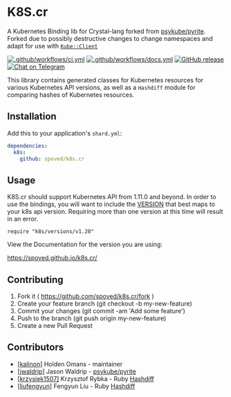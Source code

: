 # K8S.cr

A Kubernetes Binding lib for Crystal-lang forked from [psykube/pyrite](https://github.com/psykube/pyrite).
Forked due to possibly destructive changes to change namespaces and adapt for use with [`Kube::Client`](https://github.com/spoved/kube-client.cr)

[![.github/workflows/ci.yml](https://github.com/spoved/k8s.cr/actions/workflows/ci.yml/badge.svg)](https://github.com/spoved/k8s.cr/actions/workflows/ci.yml) [![.github/workflows/docs.yml](https://github.com/spoved/k8s.cr/actions/workflows/docs.yml/badge.svg)](https://spoved.github.io/kube-client.cr/) [![GitHub release](https://img.shields.io/github/release/spoved/k8s.cr.svg)](https://github.com/spoved/k8s.cr/releases) [![Chat on Telegram](https://img.shields.io/badge/chat-telegram-blue)](https://t.me/k8s_cr)

This library contains generated classes for Kubernetes resources for various Kubernetes API versions, as well as a `Hashdiff` module for comparing hashes of Kubernetes resources.

## Installation

Add this to your application's `shard.yml`:

```yaml
dependencies:
  k8s:
    github: spoved/k8s.cr
```

## Usage

K8S.cr should support Kubernetes API from 1.11.0 and beyond. In order to use
the bindings, you will want to include the [VERSION](src/versions) that best maps to your k8s api version.
Requiring more than one version at this time will result in an error.

```crystal
require "k8s/versions/v1.20"
```

View the Documentation for the version you are using:

<https://spoved.github.io/k8s.cr/>

## Contributing

1. Fork it ( <https://github.com/spoved/k8s.cr/fork> )
2. Create your feature branch (git checkout -b my-new-feature)
3. Commit your changes (git commit -am 'Add some feature')
4. Push to the branch (git push origin my-new-feature)
5. Create a new Pull Request

## Contributors

- [[kalinon]](https://github.com/kalinon) Holden Omans - maintainer
- [[jwaldrip]](https://github.com/jwaldrip) Jason Waldrip - [psykube/pyrite](https://github.com/psykube/pyrite)
- [[krzysiek1507]](https://github.com/krzysiek1507) Krzysztof Rybka - Ruby [Hashdiff](https://github.com/liufengyun/hashdiff)
- [[liufengyun]](https://github.com/liufengyun) Fengyun Liu - Ruby [Hashdiff](https://github.com/liufengyun/hashdiff)
